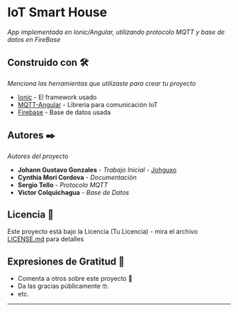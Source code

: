 # IoT Smart House

_App implementada en Ionic/Angular, utilizando protocolo MQTT y base de datos en FireBase_

## Construido con 🛠️

_Menciona las herramientas que utilizaste para crear tu proyecto_

* [Ionic](https://ionicframework.com/) - El framework usado
* [MQTT-Angular](https://www.npmjs.com/package/paho-mqtt/) - Libreria para comunicación IoT
* [Firebase](https://ionicframework.com/docs/native/firebase) - Base de datos usada

## Autores ✒️

_Autores del proyecto_

* **Johann Gustavo Gonzales** - *Trabajo Inicial* - [Johguxo](https://github.com/Johguxo)
* **Cynthia Mori Cordova** - *Documentación*
* **Sergio Tello** - *Protocolo MQTT*
* **Victor Colquichagua** - *Base de Datos*

## Licencia 📄

Este proyecto está bajo la Licencia (Tu Licencia) - mira el archivo [LICENSE.md](LICENSE.md) para detalles

## Expresiones de Gratitud 🎁

* Comenta a otros sobre este proyecto 📢
* Da las gracias públicamente 🤓.
* etc.

---
